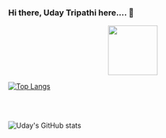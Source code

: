 ### Hi there, Uday Tripathi here.... 👋

<!--
**Uday-1402/Uday-1402** is a ✨ _special_ ✨ repository because its `README.md` (this file) appears on your GitHub profile.

Here are some ideas to get you started:

- 🔭 I’m currently working on ...
- 🌱 I’m currently learning ...
- 👯 I’m looking to collaborate on ...
- 🤔 I’m looking for help with ...
- 💬 Ask me about ...
- 📫 How to reach me: ...
- 😄 Pronouns: ...
- ⚡ Fun fact: ...
-->

<div id="header" align="center">
  <img src="https://media.giphy.com/media/M9gbBd9nbDrOTu1Mqx/giphy.gif" width="100"/>
</div>

[![Top Langs](https://github-readme-stats.vercel.app/api/top-langs/?username=Uday-1402)](https://github.com/Uday-1402/github-readme-stats)

<br></br>

![Uday's GitHub stats](https://github-readme-stats.vercel.app/api?username=Uday-1402&show_icons=true&theme=radical)
